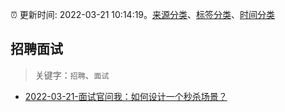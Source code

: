 :alarm_clock: 更新时间: 2022-03-21 10:14:19。[来源分类](../README.md)、[标签分类](../TAGS.md)、[时间分类](../TIMELINE.md)

## 招聘面试


> 关键字：`招聘`、`面试`



- [2022-03-21-面试官问我：如何设计一个秒杀场景？](https://toutiao.io/k/500rxou) 